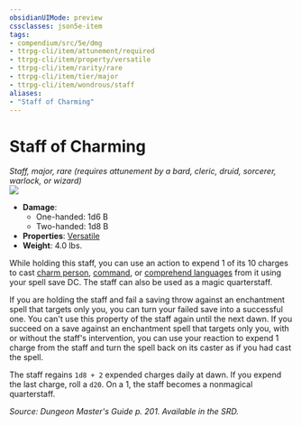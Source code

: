 ```yaml
---
obsidianUIMode: preview
cssclasses: json5e-item
tags:
- compendium/src/5e/dmg
- ttrpg-cli/item/attunement/required
- ttrpg-cli/item/property/versatile
- ttrpg-cli/item/rarity/rare
- ttrpg-cli/item/tier/major
- ttrpg-cli/item/wondrous/staff
aliases: 
- "Staff of Charming"
---
```

# Staff of Charming
*Staff, major, rare (requires attunement by a bard, cleric, druid, sorcerer, warlock, or wizard)*  
![](/3-Mechanics/CLI/items/img/staff-of-charming.webp#right)  

- **Damage**:
  - One-handed: 1d6 B
  - Two-handed: 1d8 B
- **Properties**: [Versatile](/3-Mechanics/CLI/rules/item-properties.md#Versatile)
- **Weight**: 4.0 lbs.

While holding this staff, you can use an action to expend 1 of its 10 charges to cast [charm person](/3-Mechanics/CLI/spells/charm-person.md), [command](/3-Mechanics/CLI/spells/command.md), or [comprehend languages](/3-Mechanics/CLI/spells/comprehend-languages.md) from it using your spell save DC. The staff can also be used as a magic quarterstaff.

If you are holding the staff and fail a saving throw against an enchantment spell that targets only you, you can turn your failed save into a successful one. You can't use this property of the staff again until the next dawn. If you succeed on a save against an enchantment spell that targets only you, with or without the staff's intervention, you can use your reaction to expend 1 charge from the staff and turn the spell back on its caster as if you had cast the spell.

The staff regains `1d8 + 2` expended charges daily at dawn. If you expend the last charge, roll a `d20`. On a 1, the staff becomes a nonmagical quarterstaff.

*Source: Dungeon Master's Guide p. 201. Available in the SRD.*